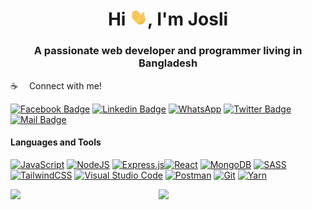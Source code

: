 <h1 align="center">Hi <img src="assets/hello.gif" width="28px" alt="hi">, I'm Josli</h1>
<h3 align="center">A passionate web developer and programmer living in Bangladesh</h3>

:coffee: &emsp;Connect with me!

[![Facebook Badge](https://img.shields.io/badge/Facebook-1877F2?style=for-the-badge&logo=facebook&logoColor=white)](https://facebook.com/dejosli) [![Linkedin Badge](https://img.shields.io/badge/LinkedIn-0077B5?style=for-the-badge&logo=linkedin&logoColor=white)](https://www.linkedin.com/in/josli-shubho-biswas/) [![WhatsApp](https://img.shields.io/badge/WhatsApp-25D366?style=for-the-badge&logo=whatsapp&logoColor=white)]( https://wa.me/+8801916141486) [![Twitter Badge](https://img.shields.io/badge/Twitter-1DA1F2?style=for-the-badge&logo=twitter&logoColor=white)](https://twitter.com/DeJosli) [![Mail Badge](https://img.shields.io/badge/Gmail-D14836?style=for-the-badge&logo=gmail&logoColor=white)](mailto:bjoslishubho@gmail.com)

#### Languages and Tools

[![JavaScript](https://img.shields.io/badge/javascript-%23323330.svg?style=for-the-badge&labelColor=black&logo=javascript&logoColor=F0DB4F)](#) [![NodeJS](https://img.shields.io/badge/node.js-6DA55F?style=for-the-badge&labelColor=black&logo=node.js&&logoColor=3C873A)](#) [![Express.js](https://img.shields.io/badge/express.js-%23404d59.svg?style=for-the-badge&labelColor=black&logo=express&logoColor=%2361DAFB)](#)[![React](https://img.shields.io/badge/react-%2320232a.svg?style=for-the-badge&labelColor=black&logo=react&logoColor=%2361DAFB)](#) [![MongoDB](https://img.shields.io/badge/MongoDB-%234ea94b.svg?style=for-the-badge&labelColor=black&logo=mongodb&logoColor=white)](#) [![SASS](https://img.shields.io/badge/SASS-hotpink.svg?style=for-the-badge&labelColor=black&logo=SASS&logoColor=white)](#) [![TailwindCSS](https://img.shields.io/badge/tailwindcss-%2338B2AC.svg?style=for-the-badge&labelColor=black&logo=tailwind-css&logoColor=white)](#) [![Visual Studio Code](https://img.shields.io/badge/Visual%20Studio%20Code-0078d7.svg?style=for-the-badge&labelColor=black&logo=visual-studio-code&logoColor=white)](#) [![Postman](https://img.shields.io/badge/Postman-FF6C37?style=for-the-badge&labelColor=black&logo=postman&logoColor=white)](#) [![Git](https://img.shields.io/badge/git-%23F05033.svg?style=for-the-badge&labelColor=black&logo=git&logoColor=white)](#) [![Yarn](https://img.shields.io/badge/yarn-%232C8EBB.svg?style=for-the-badge&labelColor=black&logo=yarn&logoColor=white)](#)

<!-- GitHub Stats Card -->
<img align="left" width="47%" src="https://github-readme-stats.vercel.app/api?username=dejosli&show_icons=true&theme=radical&count_private=true&include_all_commits=true">

<!-- Top Languages Card -->
<img align="left" width="47%" src="https://github-readme-stats.vercel.app/api/top-langs/?username=dejosli&layout=compact"><br/>